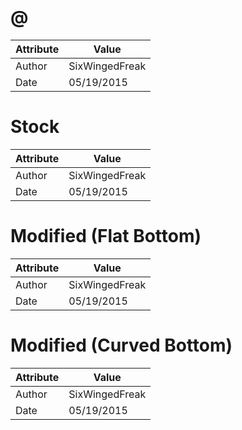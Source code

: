 # @
| Attribute | Value |
| ---  | ---     |
| Author | SixWingedFreak |
| Date | 05/19/2015 |
# Stock
| Attribute | Value |
| ---  | ---     |
| Author | SixWingedFreak |
| Date | 05/19/2015 |
# Modified (Flat Bottom)
| Attribute | Value |
| ---  | ---     |
| Author | SixWingedFreak |
| Date | 05/19/2015 |
# Modified (Curved Bottom)
| Attribute | Value |
| ---  | ---     |
| Author | SixWingedFreak |
| Date | 05/19/2015 |
